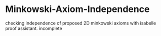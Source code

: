 # Minkowski-Axiom-Independence

checking independence of proposed 2D minkowski axioms with isabelle proof assistant. incomplete
